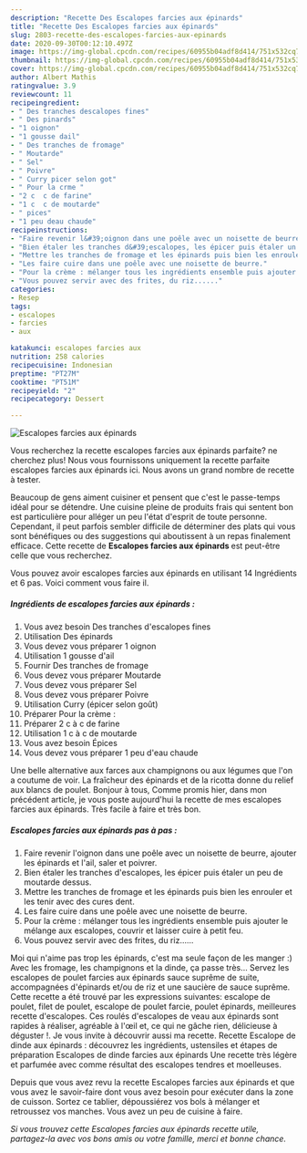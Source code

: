 ```yaml
---
description: "Recette Des Escalopes farcies aux épinards"
title: "Recette Des Escalopes farcies aux épinards"
slug: 2803-recette-des-escalopes-farcies-aux-epinards
date: 2020-09-30T00:12:10.497Z
image: https://img-global.cpcdn.com/recipes/60955b04adf8d414/751x532cq70/escalopes-farcies-aux-epinards-photo-principale-de-la-recette.jpg
thumbnail: https://img-global.cpcdn.com/recipes/60955b04adf8d414/751x532cq70/escalopes-farcies-aux-epinards-photo-principale-de-la-recette.jpg
cover: https://img-global.cpcdn.com/recipes/60955b04adf8d414/751x532cq70/escalopes-farcies-aux-epinards-photo-principale-de-la-recette.jpg
author: Albert Mathis
ratingvalue: 3.9
reviewcount: 11
recipeingredient:
- " Des tranches descalopes fines"
- " Des pinards"
- "1 oignon"
- "1 gousse dail"
- " Des tranches de fromage"
- " Moutarde"
- " Sel"
- " Poivre"
- " Curry picer selon got"
- " Pour la crme "
- "2 c  c de farine"
- "1 c  c de moutarde"
- " pices"
- "1 peu deau chaude"
recipeinstructions:
- "Faire revenir l&#39;oignon dans une poêle avec un noisette de beurre, ajouter les épinards et l&#39;ail, saler et poivrer."
- "Bien étaler les tranches d&#39;escalopes, les épicer puis étaler un peu de moutarde dessus."
- "Mettre les tranches de fromage et les épinards puis bien les enrouler et les tenir avec des cures dent."
- "Les faire cuire dans une poêle avec une noisette de beurre."
- "Pour la crème : mélanger tous les ingrédients ensemble puis ajouter le mélange aux escalopes, couvrir et laisser cuire à petit feu."
- "Vous pouvez servir avec des frites, du riz......"
categories:
- Resep
tags:
- escalopes
- farcies
- aux

katakunci: escalopes farcies aux 
nutrition: 258 calories
recipecuisine: Indonesian
preptime: "PT27M"
cooktime: "PT51M"
recipeyield: "2"
recipecategory: Dessert

---
```



![Escalopes farcies aux épinards](https://img-global.cpcdn.com/recipes/60955b04adf8d414/751x532cq70/escalopes-farcies-aux-epinards-photo-principale-de-la-recette.jpg)

Vous recherchez la recette escalopes farcies aux épinards parfaite? ne cherchez plus! Nous vous fournissons uniquement la recette parfaite escalopes farcies aux épinards ici. Nous avons un grand nombre de recette à tester.

Beaucoup de gens aiment cuisiner et pensent que c'est le passe-temps idéal pour se détendre. Une cuisine pleine de produits frais qui sentent bon est particulière pour alléger un peu l'état d'esprit de toute personne. Cependant, il peut parfois sembler difficile de déterminer des plats qui vous sont bénéfiques ou des suggestions qui aboutissent à un repas finalement efficace. Cette recette de <strong> Escalopes farcies aux épinards </strong> est peut-être celle que vous recherchez.

<!--inarticleads1-->

Vous pouvez avoir escalopes farcies aux épinards en utilisant 14 Ingrédients et 6 pas. Voici comment vous faire il.

##### Ingrédients de escalopes farcies aux épinards :

1. Vous avez besoin  Des tranches d&#39;escalopes fines
1. Utilisation  Des épinards
1. Vous devez vous préparer 1 oignon
1. Utilisation 1 gousse d&#39;ail
1. Fournir  Des tranches de fromage
1. Vous devez vous préparer  Moutarde
1. Vous devez vous préparer  Sel
1. Vous devez vous préparer  Poivre
1. Utilisation  Curry (épicer selon goût)
1. Préparer  Pour la crème :
1. Préparer 2 c à c de farine
1. Utilisation 1 c à c de moutarde
1. Vous avez besoin  Épices
1. Vous devez vous préparer 1 peu d&#39;eau chaude


Une belle alternative aux farces aux champignons ou aux légumes que l&#39;on a coutume de voir. La fraîcheur des épinards et de la ricotta donne du relief aux blancs de poulet. Bonjour à tous, Comme promis hier, dans mon précédent article, je vous poste aujourd&#39;hui la recette de mes escalopes farcies aux épinards. Très facile à faire et très bon. 

<!--inarticleads2-->

##### Escalopes farcies aux épinards pas à pas :

1. Faire revenir l&#39;oignon dans une poêle avec un noisette de beurre, ajouter les épinards et l&#39;ail, saler et poivrer.
1. Bien étaler les tranches d&#39;escalopes, les épicer puis étaler un peu de moutarde dessus.
1. Mettre les tranches de fromage et les épinards puis bien les enrouler et les tenir avec des cures dent.
1. Les faire cuire dans une poêle avec une noisette de beurre.
1. Pour la crème : mélanger tous les ingrédients ensemble puis ajouter le mélange aux escalopes, couvrir et laisser cuire à petit feu.
1. Vous pouvez servir avec des frites, du riz......


Moi qui n&#39;aime pas trop les épinards, c&#39;est ma seule façon de les manger :) Avec les fromage, les champignons et la dinde, ça passe très… Servez les escalopes de poulet farcies aux épinards sauce suprême de suite, accompagnées d&#39;épinards et/ou de riz et une saucière de sauce suprême. Cette recette a été trouvé par les expressions suivantes: escalope de poulet, filet de poulet, escalope de poulet farcie, poulet épinards, meilleures recette d&#39;escalopes. Ces roulés d&#39;escalopes de veau aux épinards sont rapides à réaliser, agréable à l&#39;œil et, ce qui ne gâche rien, délicieuse à déguster !. Je vous invite à découvrir aussi ma recette. Recette Escalope de dinde aux épinards : découvrez les ingrédients, ustensiles et étapes de préparation Escalopes de dinde farcies aux épinards Une recette très légère et parfumée avec comme résultat des escalopes tendres et moelleuses. 

<!--inarticleads1-->

<p>
Depuis que vous avez revu la recette Escalopes farcies aux épinards et que vous avez le savoir-faire dont vous avez besoin pour exécuter dans la zone de cuisson. Sortez ce tablier, dépoussiérez vos bols à mélanger et retroussez vos manches. Vous avez un peu de cuisine à faire.
</p>

<p>
<i>Si vous trouvez cette Escalopes farcies aux épinards recette utile, partagez-la avec vos bons amis ou votre famille, merci et bonne chance.</i>
</p>
